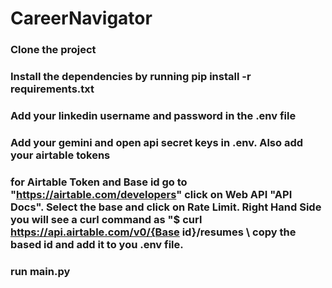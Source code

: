 # CareerNavigator
### Clone the project
### Install the dependencies by running pip install -r requirements.txt
### Add your linkedin username and password in the .env file
### Add your gemini and open api secret keys in .env. Also add your airtable tokens
### for Airtable Token and Base id go to "https://airtable.com/developers" click on Web API "API Docs". Select the base and click on Rate Limit. Right Hand Side you will see a curl command as "$ curl https://api.airtable.com/v0/{Base id}/resumes \ copy the based id and add it to you .env file.
### run main.py
